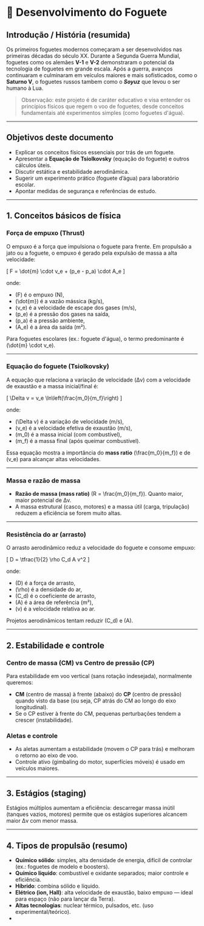 # 🚀 Desenvolvimento do Foguete

## Introdução / História (resumida)
Os primeiros foguetes modernos começaram a ser desenvolvidos nas primeiras décadas do século XX. Durante a Segunda Guerra Mundial, foguetes como os alemães **V-1** e **V-2** demonstraram o potencial da tecnologia de foguetes em grande escala. Após a guerra, avanços continuaram e culminaram em veículos maiores e mais sofisticados, como o **Saturno V**, o foguetes russos tambem como o ***Soyuz*** que levou o ser humano à Lua.

> Observação: este projeto é de caráter educativo e visa entender os princípios físicos que regem o voo de foguetes, desde conceitos fundamentais até experimentos simples (como foguetes d'água).

---

## Objetivos deste documento
- Explicar os conceitos físicos essenciais por trás de um foguete.  
- Apresentar a **Equação de Tsiolkovsky** (equação do foguete) e outros cálculos úteis.  
- Discutir estática e estabilidade aerodinâmica.  
- Sugerir um experimento prático (foguete d’água) para laboratório escolar.  
- Apontar medidas de segurança e referências de estudo.

---

## 1. Conceitos básicos de física

### Força de empuxo (Thrust)
O empuxo é a força que impulsiona o foguete para frente. Em propulsão a jato ou a foguete, o empuxo é gerado pela expulsão de massa a alta velocidade:

\[
F = \dot{m} \cdot v_e + (p_e - p_a) \cdot A_e
\]

onde:
- \(F\) é o empuxo (N),
- \(\dot{m}\) é a vazão mássica (kg/s),
- \(v_e\) é a velocidade de escape dos gases (m/s),
- \(p_e\) é a pressão dos gases na saída,
- \(p_a\) é a pressão ambiente,
- \(A_e\) é a área da saída (m²).

Para foguetes escolares (ex.: foguete d'água), o termo predominante é \(\dot{m} \cdot v_e\).

---

### Equação do foguete (Tsiolkovsky)
A equação que relaciona a variação de velocidade (Δv) com a velocidade de exaustão e a massa inicial/final é:

\[
\Delta v = v_e \ln\left(\frac{m_0}{m_f}\right)
\]

onde:
- \(\Delta v\) é a variação de velocidade (m/s),
- \(v_e\) é a velocidade efetiva de exaustão (m/s),
- \(m_0\) é a massa inicial (com combustível),
- \(m_f\) é a massa final (após queimar combustível).

Essa equação mostra a importância do **mass ratio** \(\frac{m_0}{m_f}\) e de \(v_e\) para alcançar altas velocidades.

---

### Massa e razão de massa
- **Razão de massa (mass ratio)** \(R = \frac{m_0}{m_f}\). Quanto maior, maior potencial de Δv.  
- A massa estrutural (casco, motores) e a massa útil (carga, tripulação) reduzem a eficiência se forem muito altas.

---

### Resistência do ar (arrasto)
O arrasto aerodinâmico reduz a velocidade do foguete e consome empuxo:

\[
D = \tfrac{1}{2} \rho C_d A v^2
\]

onde:
- \(D\) é a força de arrasto,
- \(\rho\) é a densidade do ar,
- \(C_d\) é o coeficiente de arrasto,
- \(A\) é a área de referência (m²),
- \(v\) é a velocidade relativa ao ar.

Projetos aerodinâmicos tentam reduzir \(C_d\) e \(A\).

---

## 2. Estabilidade e controle

### Centro de massa (CM) vs Centro de pressão (CP)
Para estabilidade em voo vertical (sans rotação indesejada), normalmente queremos:

- **CM** (centro de massa) à frente (abaixo) do **CP** (centro de pressão) quando visto da base (ou seja, CP atrás do CM ao longo do eixo longitudinal).  
- Se o CP estiver à frente do CM, pequenas perturbações tendem a crescer (instabilidade).

### Aletas e controle
- As aletas aumentam a estabilidade (movem o CP para trás) e melhoram o retorno ao eixo de voo.
- Controle ativo (gimbaling do motor, superfícies móveis) é usado em veículos maiores.

---

## 3. Estágios (staging)
Estágios múltiplos aumentam a eficiência: descarregar massa inútil (tanques vazios, motores) permite que os estágios superiores alcancem maior Δv com menor massa.

---

## 4. Tipos de propulsão (resumo)
- **Químico sólido**: simples, alta densidade de energia, difícil de controlar (ex.: foguetes de modelo e boosters).  
- **Químico líquido**: combustível e oxidante separados; maior controle e eficiência.  
- **Híbrido**: combina sólido e líquido.  
- **Elétrico (ion, Hall)**: alta velocidade de exaustão, baixo empuxo — ideal para espaço (não para lançar da Terra).  
- **Altas tecnologias**: nuclear térmico, pulsados, etc. (uso experimental/teórico).
- 



